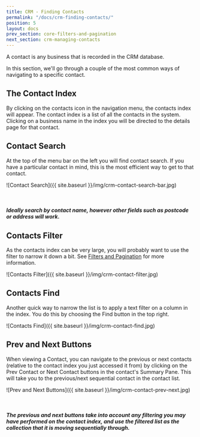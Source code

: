```yaml
---
title: CRM - Finding Contacts
permalink: "/docs/crm-finding-contacts/"
position: 5
layout: docs
prev_section: core-filters-and-pagination
next_section: crm-managing-contacts
---
```


A contact is any business that is recorded in the CRM database.

In this section, we'll go through a couple of the most common ways of navigating to a specific contact.

## The Contact Index

By clicking on the contacts icon in the navigation menu, the contacts index will appear. The contact index is a list of all the contacts in the system. Clicking on a business name in the index you will be directed to the details page for that contact.

## Contact Search

At the top of the menu bar on the left you will find contact search. If you have a particular contact in mind, this is the most efficient way to get to that contact.

![Contact Search]({{ site.baseurl }}/img/crm-contact-search-bar.jpg)

<div class="note">
  <span class="fa fa-star fa-lg">&nbsp;</span>
  <h5>Ideally search by contact name, however other fields such as postcode or address will work.</h5>
</div>

## Contacts Filter

As the contacts index can be very large, you will probably want to use the filter to narrow it down a bit. See [Filters and Pagination](../filters-and-pagination/) for more information.

![Contacts Filter]({{ site.baseurl }}/img/crm-contact-filter.jpg)

## Contacts Find

Another quick way to narrow the list is to apply a text filter on a column in the index. You do this by choosing the Find button in the top right.

![Contacts Find]({{ site.baseurl }}/img/crm-contact-find.jpg)

## Prev and Next Buttons

When viewing a Contact, you can navigate to the previous or next contacts (relative to the contact index you just accessed it from) by clicking on the Prev Contact or Next Contact buttons in the contact's Summary Pane. This will take you to the previous/next sequential contact in the contact list.

![Prev and Next Buttons]({{ site.baseurl }}/img/crm-contact-prev-next.jpg)

<div class="note info">
  <span class="fa fa-star fa-lg">&nbsp;</span>
  <h5>The previous and next buttons take into account any filtering you may have performed on the contact index, and use the filtered list as the collection that it is moving sequentially through.</h5>
</div>
